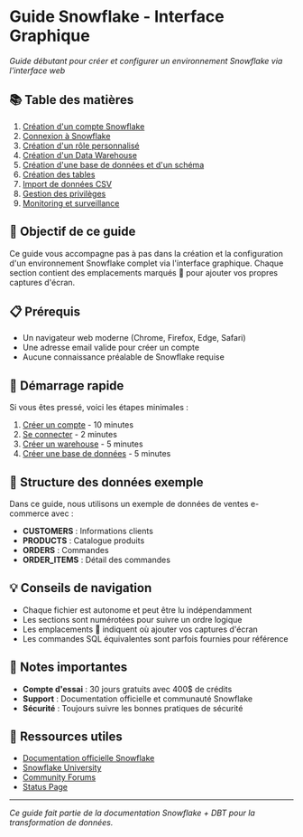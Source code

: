 # Guide Snowflake - Interface Graphique
*Guide débutant pour créer et configurer un environnement Snowflake via l'interface web*

## 📚 Table des matières

1. [Création d'un compte Snowflake](01-creation-compte.md)
2. [Connexion à Snowflake](02-connexion.md)
3. [Création d'un rôle personnalisé](03-creation-role.md)
4. [Création d'un Data Warehouse](04-creation-warehouse.md)
5. [Création d'une base de données et d'un schéma](05-creation-database-schema.md)
6. [Création des tables](06-creation-tables.md)
7. [Import de données CSV](07-import-donnees.md)
8. [Gestion des privilèges](08-gestion-privileges.md)
9. [Monitoring et surveillance](09-monitoring.md)

## 🎯 Objectif de ce guide

Ce guide vous accompagne pas à pas dans la création et la configuration d'un environnement Snowflake complet via l'interface graphique. Chaque section contient des emplacements marqués 🔴 pour ajouter vos propres captures d'écran.

## 📋 Prérequis

- Un navigateur web moderne (Chrome, Firefox, Edge, Safari)
- Une adresse email valide pour créer un compte
- Aucune connaissance préalable de Snowflake requise

## 🚀 Démarrage rapide

Si vous êtes pressé, voici les étapes minimales :
1. [Créer un compte](01-creation-compte.md) - 10 minutes
2. [Se connecter](02-connexion.md) - 2 minutes
3. [Créer un warehouse](04-creation-warehouse.md) - 5 minutes
4. [Créer une base de données](05-creation-database-schema.md) - 5 minutes

## 📖 Structure des données exemple

Dans ce guide, nous utilisons un exemple de données de ventes e-commerce avec :
- **CUSTOMERS** : Informations clients
- **PRODUCTS** : Catalogue produits
- **ORDERS** : Commandes
- **ORDER_ITEMS** : Détail des commandes

## 💡 Conseils de navigation

- Chaque fichier est autonome et peut être lu indépendamment
- Les sections sont numérotées pour suivre un ordre logique
- Les emplacements 🔴 indiquent où ajouter vos captures d'écran
- Les commandes SQL équivalentes sont parfois fournies pour référence

## 📝 Notes importantes

- **Compte d'essai** : 30 jours gratuits avec 400$ de crédits
- **Support** : Documentation officielle et communauté Snowflake
- **Sécurité** : Toujours suivre les bonnes pratiques de sécurité

## 🔗 Ressources utiles

- [Documentation officielle Snowflake](https://docs.snowflake.com/)
- [Snowflake University](https://community.snowflake.com/s/snowflake-university)
- [Community Forums](https://community.snowflake.com/)
- [Status Page](https://status.snowflake.com/)

---

*Ce guide fait partie de la documentation Snowflake + DBT pour la transformation de données.*